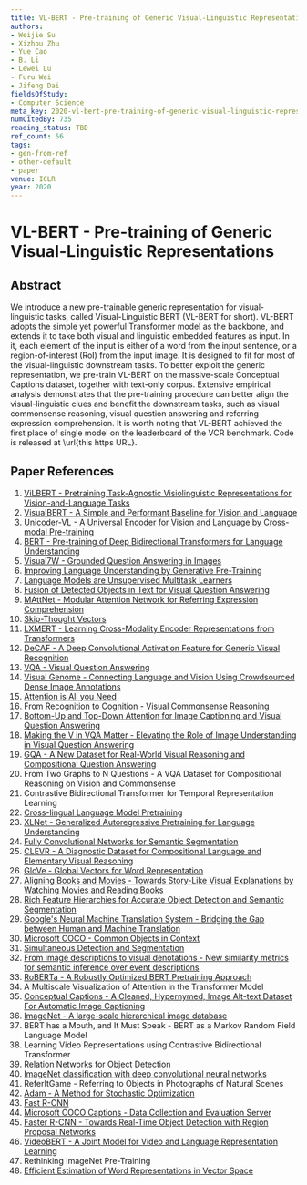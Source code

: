```yaml
---
title: VL-BERT - Pre-training of Generic Visual-Linguistic Representations
authors:
- Weijie Su
- Xizhou Zhu
- Yue Cao
- B. Li
- Lewei Lu
- Furu Wei
- Jifeng Dai
fieldsOfStudy:
- Computer Science
meta_key: 2020-vl-bert-pre-training-of-generic-visual-linguistic-representations
numCitedBy: 735
reading_status: TBD
ref_count: 56
tags:
- gen-from-ref
- other-default
- paper
venue: ICLR
year: 2020
---
```


# VL-BERT - Pre-training of Generic Visual-Linguistic Representations

## Abstract

We introduce a new pre-trainable generic representation for visual-linguistic tasks, called Visual-Linguistic BERT (VL-BERT for short). VL-BERT adopts the simple yet powerful Transformer model as the backbone, and extends it to take both visual and linguistic embedded features as input. In it, each element of the input is either of a word from the input sentence, or a region-of-interest (RoI) from the input image. It is designed to fit for most of the visual-linguistic downstream tasks. To better exploit the generic representation, we pre-train VL-BERT on the massive-scale Conceptual Captions dataset, together with text-only corpus. Extensive empirical analysis demonstrates that the pre-training procedure can better align the visual-linguistic clues and benefit the downstream tasks, such as visual commonsense reasoning, visual question answering and referring expression comprehension. It is worth noting that VL-BERT achieved the first place of single model on the leaderboard of the VCR benchmark. Code is released at \url{this https URL}.

## Paper References

1. [ViLBERT - Pretraining Task-Agnostic Visiolinguistic Representations for Vision-and-Language Tasks](2019-vilbert-pretraining-task-agnostic-visiolinguistic-representations-for-vision-and-language-tasks)
2. [VisualBERT - A Simple and Performant Baseline for Vision and Language](2019-visualbert-a-simple-and-performant-baseline-for-vision-and-language)
3. [Unicoder-VL - A Universal Encoder for Vision and Language by Cross-modal Pre-training](2020-unicoder-vl-a-universal-encoder-for-vision-and-language-by-cross-modal-pre-training)
4. [BERT - Pre-training of Deep Bidirectional Transformers for Language Understanding](2019-bert-pre-training-of-deep-bidirectional-transformers-for-language-understanding)
5. [Visual7W - Grounded Question Answering in Images](2016-visual7w-grounded-question-answering-in-images)
6. [Improving Language Understanding by Generative Pre-Training](2018-improving-language-understanding-by-generative-pre-training)
7. [Language Models are Unsupervised Multitask Learners](2019-language-models-are-unsupervised-multitask-learners)
8. [Fusion of Detected Objects in Text for Visual Question Answering](2019-fusion-of-detected-objects-in-text-for-visual-question-answering)
9. [MAttNet - Modular Attention Network for Referring Expression Comprehension](2018-mattnet-modular-attention-network-for-referring-expression-comprehension)
10. [Skip-Thought Vectors](2015-skip-thought-vectors)
11. [LXMERT - Learning Cross-Modality Encoder Representations from Transformers](2019-lxmert-learning-cross-modality-encoder-representations-from-transformers)
12. [DeCAF - A Deep Convolutional Activation Feature for Generic Visual Recognition](2014-decaf-a-deep-convolutional-activation-feature-for-generic-visual-recognition)
13. [VQA - Visual Question Answering](2015-vqa-visual-question-answering)
14. [Visual Genome - Connecting Language and Vision Using Crowdsourced Dense Image Annotations](2016-visual-genome-connecting-language-and-vision-using-crowdsourced-dense-image-annotations)
15. [Attention is All you Need](2017-attention-is-all-you-need)
16. [From Recognition to Cognition - Visual Commonsense Reasoning](2019-from-recognition-to-cognition-visual-commonsense-reasoning)
17. [Bottom-Up and Top-Down Attention for Image Captioning and Visual Question Answering](2018-bottom-up-and-top-down-attention-for-image-captioning-and-visual-question-answering)
18. [Making the V in VQA Matter - Elevating the Role of Image Understanding in Visual Question Answering](2017-making-the-v-in-vqa-matter-elevating-the-role-of-image-understanding-in-visual-question-answering)
19. [GQA - A New Dataset for Real-World Visual Reasoning and Compositional Question Answering](2019-gqa-a-new-dataset-for-real-world-visual-reasoning-and-compositional-question-answering)
20. From Two Graphs to N Questions - A VQA Dataset for Compositional Reasoning on Vision and Commonsense
21. Contrastive Bidirectional Transformer for Temporal Representation Learning
22. [Cross-lingual Language Model Pretraining](2019-cross-lingual-language-model-pretraining)
23. [XLNet - Generalized Autoregressive Pretraining for Language Understanding](2019-xlnet-generalized-autoregressive-pretraining-for-language-understanding)
24. [Fully Convolutional Networks for Semantic Segmentation](2017-fully-convolutional-networks-for-semantic-segmentation)
25. [CLEVR - A Diagnostic Dataset for Compositional Language and Elementary Visual Reasoning](2017-clevr-a-diagnostic-dataset-for-compositional-language-and-elementary-visual-reasoning)
26. [GloVe - Global Vectors for Word Representation](2014-glove-global-vectors-for-word-representation)
27. [Aligning Books and Movies - Towards Story-Like Visual Explanations by Watching Movies and Reading Books](2015-aligning-books-and-movies-towards-story-like-visual-explanations-by-watching-movies-and-reading-books)
28. [Rich Feature Hierarchies for Accurate Object Detection and Semantic Segmentation](2014-rich-feature-hierarchies-for-accurate-object-detection-and-semantic-segmentation)
29. [Google's Neural Machine Translation System - Bridging the Gap between Human and Machine Translation](2016-google-s-neural-machine-translation-system-bridging-the-gap-between-human-and-machine-translation)
30. [Microsoft COCO - Common Objects in Context](2014-microsoft-coco-common-objects-in-context)
31. [Simultaneous Detection and Segmentation](2014-simultaneous-detection-and-segmentation)
32. [From image descriptions to visual denotations - New similarity metrics for semantic inference over event descriptions](2014-from-image-descriptions-to-visual-denotations-new-similarity-metrics-for-semantic-inference-over-event-descriptions)
33. [RoBERTa - A Robustly Optimized BERT Pretraining Approach](2019-roberta-a-robustly-optimized-bert-pretraining-approach)
34. A Multiscale Visualization of Attention in the Transformer Model
35. [Conceptual Captions - A Cleaned, Hypernymed, Image Alt-text Dataset For Automatic Image Captioning](2018-conceptual-captions-a-cleaned-hypernymed-image-alt-text-dataset-for-automatic-image-captioning)
36. [ImageNet - A large-scale hierarchical image database](2009-imagenet-a-large-scale-hierarchical-image-database)
37. BERT has a Mouth, and It Must Speak - BERT as a Markov Random Field Language Model
38. Learning Video Representations using Contrastive Bidirectional Transformer
39. Relation Networks for Object Detection
40. [ImageNet classification with deep convolutional neural networks](2012-imagenet-classification-with-deep-convolutional-neural-networks)
41. ReferItGame - Referring to Objects in Photographs of Natural Scenes
42. [Adam - A Method for Stochastic Optimization](2015-adam-a-method-for-stochastic-optimization)
43. [Fast R-CNN](2015-fast-r-cnn)
44. [Microsoft COCO Captions - Data Collection and Evaluation Server](2015-microsoft-coco-captions-data-collection-and-evaluation-server)
45. [Faster R-CNN - Towards Real-Time Object Detection with Region Proposal Networks](2015-faster-r-cnn-towards-real-time-object-detection-with-region-proposal-networks)
46. [VideoBERT - A Joint Model for Video and Language Representation Learning](2019-videobert-a-joint-model-for-video-and-language-representation-learning)
47. Rethinking ImageNet Pre-Training
48. [Efficient Estimation of Word Representations in Vector Space](2013-efficient-estimation-of-word-representations-in-vector-space)
